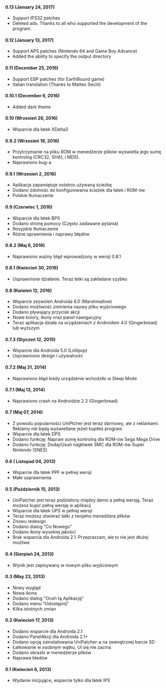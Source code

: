 #### 0.13 (January 24, 2017)

- Support IPS32 patches
- Deleted ads. Thanks to all who supported the development of the program.

#### 0.12 (January 13, 2017)

- Support APS patches (Nintendo 64 and Game Boy Advance)
- Added the ability to specify the output directory

#### 0.11 (December 25, 2016)

- Support EBP patches (for EarthBound game)
- Italian translation (Thanks to Matteo Sechi)

#### 0.10.1 (December 6, 2016)

- Added dark theme

#### 0.10 (Wrzesień 26, 2016)

- Wsparcie dla łatek XDelta3

#### 0.9.2 (Wrzesień 18, 2016)

- Przytrzymanie na pliku ROM w menedżerze plików wyświetla jego sumę kontrolną (CRC32, SHA1, i MD5).
- Naprawiono bug-a

#### 0.9.1 (Wrzesień 2, 2016)

- Aplikacja zapamiętuje ostatnio używaną ścieżkę
- Dodano zdolnośc do konfigurowania ścieżek dla łatek i ROM-ów
- Polskie tłumaczenie

#### 0.9 (Czerwiec 1, 2016)

- Wsparcie dla łatek BPS
- Dodano stronę pomocy (Często zadawane pytania)
- Rosyjskie tłumaczenie
- Różne uprawnienia i naprawy błędów

#### 0.8.2 (Maj 6, 2016)

- Naprawiono ważny błąd wprowadzony w wersji 0.8.1

#### 0.8.1 (Kwiecień 30, 2016)

- Usprawnione działanie. Teraz łatki są zakładane szybko

#### 0.8 (Kwieień 12, 2016)

- Wsparcie zezwoleń Androida 6.0 (Marshmallow)
- Dodano możliwość zminienia nazwy pliku wyjściowego
- Dodano pływający przycisk akcji
- Nowe kolory, ikony oraz panel nawigacyjny
- Teraz aplikacja działa na urządzeniach z Androidem 4.0 (Gingerbread) lub wyższym

#### 0.7.3 (Styczeń 12, 2015)

- Wsparcie dla Androida 5.0 (Lollipop)
- Usprawniono design i używalność

#### 0.7.2 (Maj 31, 2014)

- Naprawiono błąd kiedy urządzenie wchodziło w Sleep Mode

#### 0.7.1 (Maj 13, 2014)

- Naprawiono crash na Androidzie 2.3 (Gingerbread)

#### 0.7 (Maj 07, 2014)

- Z powodu popularności UniPtcher jest teraz darmowy, ale z reklamami. Reklamy nie będą wyświetlane jeżeli kupiłeś program
- Wsparcie dla łatek DPS
- Dodano funkcję: Napraw sumę kontrolną dla ROM-ów Sega Mega Drive
- Dodano funkcję: Dodaj/Usuń nagłówek SMC dla ROM-ów Super Nintendo (SNES)

#### 0.6 ( Listopad 04, 2013)

- Wsparcie dla łatek PPF w pełnej wersji
- Małe usprawnienia

#### 0.5 (Październik 15, 2013)

- UniPatcher jest teraz podzielony między demo a pełną wersją. Teraz możesz kupić pełną wersję w aplikacji
- Wsparcie dla łatek UPS w pełnej wersji
- Teraz możesz otwierać łatki z twojeho menedżera plików
- Znowu redesign
- Dodano dialog "Co Nowego"
- Dodano ikony wysokiej jakości
- Brak wsparcia dla Androida 2.1. Przepraszam, ale to nie jest dłużej możliwe

#### 0.4 (Sierpień 24, 2013)

- Wynik jest zapisywany w nowym pliku wyjściowym

#### 0.3 (May 23, 2013)

- Nowy wygląd
- Nowa ikona
- Dodano dialog "Oceń tą Aplikację"
- Dodano menu "Udostępnij"
- Kilka istotnych zmian

#### 0.2 (Kwiecień 17, 2013)

- Dodano wsparcie dla Androida 2.1
- Dodano PanelAkcji dla Androida 2.1+
- Dodano opcję zainstalowania UniPatcher-a na zewnętrznej karcie SD
- Łatkowanie w osobnym wątku, UI się nie zacina
- Dodano obrazki w menedżerze plików
- Naprawa błedów

#### 0.1 (Kwiecień 6, 2013)

- Wydanie inicjujące, wsparcie tylko dla łatek IPS
